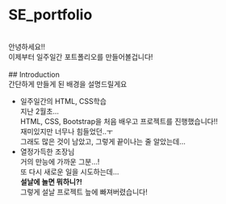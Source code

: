 # SE_portfolio
<br>
안녕하세요!!<br>
이제부터 일주일간 포트폴리오를 만들어볼겁니다!
<br>
<br>
## Introduction
<br>간단하게 만들게 된 배경을 설명드릴게요

- 일주일간의 HTML, CSS학습<br>
지난 2월초...<br>
HTML, CSS, Bootstrap을 처음 배우고 프로젝트를 진행했습니다!!<br>
재미있지만 너무나 힘들었던..ㅜ<br>
그래도 많은 것이 남았고, 그렇게 끝이나는 줄 알았는데...<br>
- 열정가득한 조장님<br>
거의 만능에 가까운 그분...!<br>
또 다시 새로운 일을 시도하는데...<br>
__설날에 놀면 뭐하니?!__
<br> 그렇게 설날 프로젝트 늪에 빠져버렸습니다!
